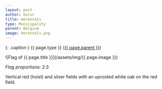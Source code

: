 ```yaml
---
layout: post
author: Gurur
title: Herentals
type: Municipality
parent: Belgium
image: herentals.png
---
```

{: .caption }
{{ page.type }} ([{{ page.parent }}](/2019/03/14/belgium.html))

![Flag of {{ page.title }}](/assets/img/{{ page.image }})

*Flag proportions*: 2:3

Vertical red (hoist) and silver fields with an uprooted white oak on the red field.